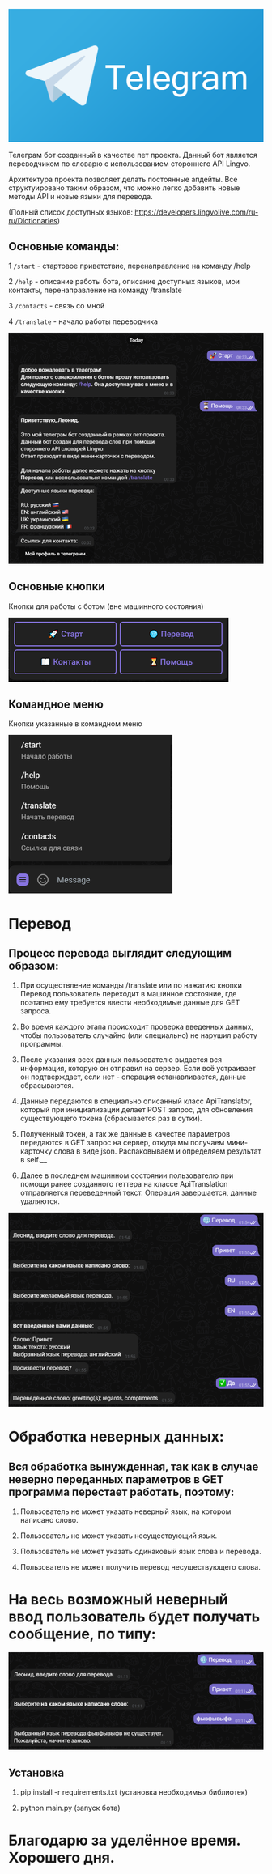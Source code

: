 ![Telegramlogo](core/assets/telegramlogo.png)

Телеграм бот созданный в качестве пет проекта. Данный бот является переводчиком по словарю с использованием стороннего API Lingvo. 

Архитектура проекта позволяет делать постоянные апдейты. Все структуировано таким образом, что можно легко добавить новые методы API и новые языки для перевода. 

(Полный список доступных языков: https://developers.lingvolive.com/ru-ru/Dictionaries)

## Основные команды:

1 `/start` - стартовое приветствие, перенаправление на команду /help

2 `/help` - описание работы бота, описание доступных языков, мои контакты, перенаправление на команду /translate 

3 `/contacts` - связь со мной

4 `/translate` - начало работы переводчика

![Старт, помощь, контакты](core/assets/1.png)

## Основные кнопки

Кнопки для работы с ботом (вне машинного состояния)

![reply_key](core/assets/2.png)

## Командное меню

Кнопки указанные в командном меню

![commands](core/assets/3.png)

# Перевод

## Процесс перевода выглядит следующим образом: 

1. При осуществление команды /translate или по нажатию кнопки Перевод пользователь переходит в машинное состояние, где поэтапно ему требуется ввести необходимые данные для GET запроса.

2. Во время каждого этапа происходит проверка введенных данных, чтобы пользователь случайно (или специально) не нарушил работу программы.

3. После указания всех данных пользователю выдается вся информация, которую он отправил на сервер. Если всё устраивает он подтверждает, если нет - операция останавливается, данные сбрасываются.

4. Данные передаются в специально описанный класс ApiTranslator, который при инициализации делает POST запрос, для обновления существующего токена (сбрасывается раз в сутки).

5. Полученный токен, а так же данные в качестве параметров передаются в GET запрос на сервер, откуда мы получаем мини-карточку слова в виде json. Распаковываем и определяем результат в self.__

6. Далее в последнем машинном состоянии пользователю при помощи ранее созданного геттера на классе ApiTranslation отправляется переведенный текст. Операция завершается, данные удаляются.

![перевод](core/assets/4.png)

# Обработка неверных данных:

## Вся обработка вынужденная, так как в случае неверно переданных параметров в GET программа перестает работать, поэтому:


1. Пользователь не может указать неверный язык, на котором написано слово.

2. Пользователь не может указать несуществующий язык.

3. Пользователь не может указать одинаковый язык слова и перевода.

4. Пользователь не может получить перевод несуществующего слова.

# На весь возможный неверный ввод пользователь будет получать сообщение, по типу: 

![error](core/assets/5.png)

## Установка

1. pip install -r requirements.txt (установка необходимых библиотек)

2. python main.py (запуск бота)

# Благодарю за уделённое время. Хорошего дня.
